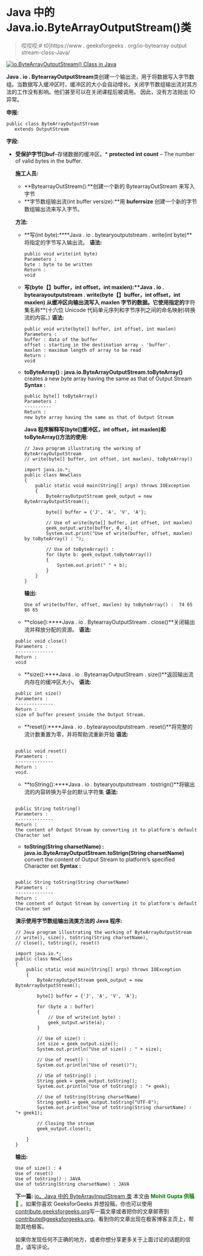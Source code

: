 # Java 中的 Java.io.ByteArrayOutputStream()类

> 哎哎哎:# t0]https://www . geeksforgeeks . org/io-bytearray output stream-class-Java/

[![io.ByteArrayOutputStream() Class in Java](img/bad4c7a3c535abb1d652b5bda9f0b129.png)](https://media.geeksforgeeks.org/wp-content/uploads/io.ByteArrayOutputStream-Class-in-Java.jpg)

**Java . io . BytearrayOutputStream**类创建一个输出流，用于将数据写入字节数组。当数据写入缓冲区时，缓冲区的大小会自动增长。关闭字节数组输出流对其方法的工作没有影响。他们甚至可以在关闭课程后被调用。
因此，没有方法抛出 IO 异常。

**申报:**

```
public class ByteArrayOutputStream
   extends OutputStream
```

**字段:** 

*   **受保护字节[]buf**–存储数据的缓冲区。*   **protected int count** – The number of valid bytes in the buffer.

    **施工人员:**

    *   **BytearrayOutStream():**创建一个新的 BytearrayOutStream 来写入字节
    *   **字节数组输出流(int buffer versize):**用 **buferrsize** 创建一个新的字节数组输出流来写入字节。

    **方法:**

    *   **写(int byte):****Java . io . bytearyoutputstream . write(int byte)**将指定的字节写入输出流。
        **语法:**

        ```
        public void write(int byte)
        Parameters : 
        byte : byte to be written
        Return :                                               
        void

        ```

    *   **写(byte【】buffer，int offset，int maxlen):****Java . io . bytearayoutputstream . write(byte【】buffer，int offset，int maxlen)** 从缓冲区向输出流写入 maxlen 字节的数据。它使用指定的**字符集名称**(十六位 Unicode 代码单元序列和字节序列之间的命名映射)转换流的内容。)
        **语法:**

        ```
        public void write(byte[] buffer, int offset, int maxlen)
        Parameters : 
        buffer : data of the buffer
        offset : starting in the destination array - 'buffer'.
        maxlen : maximum length of array to be read
        Return :                                               
        void

        ```

    *   **toByteArray() :** **java.io.ByteArrayOutputStream.toByteArray()** creates a new byte array having the same as that of Output Stream
        **Syntax :**

        ```
        public byte[] toByteArray()
        Parameters : 
        ----------
        Return :                                               
        new byte array having the same as that of Output Stream

        ```

        **Java 程序解释写(byte[]缓冲区，int offset，int maxlen)和 toByteArray()方法的使用:**

        ```
        // Java program illustrating the working of ByteArrayOutputStream
        // write(byte[] buffer, int offset, int maxlen), toByteArray()

        import java.io.*;
        public class NewClass
        {
            public static void main(String[] args) throws IOException
            {
                ByteArrayOutputStream geek_output = new ByteArrayOutputStream();

                byte[] buffer = {'J', 'A', 'V', 'A'};

                // Use of write(byte[] buffer, int offset, int maxlen)
                geek_output.write(buffer, 0, 4);
                System.out.print("Use of write(buffer, offset, maxlen) by toByteArray() : ");

                // Use of toByteArray() :
                for (byte b: geek_output.toByteArray())
                {
                    System.out.print(" " + b);
                }
            }
        }
        ```

        **输出:**

        ```
        Use of write(buffer, offset, maxlen) by toByteArray() :  74 65 86 65
        ```

    *   **close():****Java . io . BytearrayOutputStream . close()**关闭输出流并释放分配的资源。
        **语法:**

    ```
    public void close()
    Parameters : 
    --------------
    Return :                                               
    void

    ```

    *   **size():****Java . io . BytearrayOutputStream . size()**返回输出流内存在的缓冲区大小。
    **语法:**

    ```
    public int size()
    Parameters : 
    --------------
    Return :                                               
    size of buffer present inside the Output Stream. 

    ```

    *   **reset():****Java . io . bytearayooutputstream . reset()**将完整的流计数重置为零，并将帮助流重新开始
    **语法:**

    ```

    public void reset()
    Parameters : 
    --------------
    Return :                                               
    void. 

    ```

    *   **toString():****Java . io . bytearyoutputstream . tostrign()**将输出流的内容转换为平台的默认字符集
    **语法:**

    ```

    public String toString()
    Parameters : 
    --------------
    Return :                                               
    the content of Output Stream by converting it to platform's default Character set

    ```

    *   **toString(String charsetName) :** **java.io.ByteArrayOutputStream.toStrign(String charsetName)** convert the content of Output Stream to platform’s specified Character set
    **Syntax :**

    ```

    public String toString(String charsetName)
    Parameters : 
    --------------
    Return :                                               
    the content of Output Stream by converting it to platform's default Character set

    ```

    **演示使用字节数组输出流类方法的 Java 程序:**

    ```
    // Java program illustrating the working of ByteArrayOutputStream
    // write(), size(), toString(String charsetName),
    // close(), toString(), reset()

    import java.io.*;
    public class NewClass
    {
        public static void main(String[] args) throws IOException
        {
            ByteArrayOutputStream geek_output = new ByteArrayOutputStream();

            byte[] buffer = {'J', 'A', 'V', 'A'};

            for (byte a : buffer)
            {
                // Use of write(int byte) :
                geek_output.write(a);
            }

            // Use of size() :
            int size = geek_output.size();
            System.out.println("Use of size() : " + size);

            // Use of reset() :
            System.out.println("Use of reset()");

            // USe of toString() :
            String geek = geek_output.toString();
            System.out.println("Use of toString() : "+ geek);

            // Use of toString(String charsetName)
            String geek1 = geek_output.toString("UTF-8");
            System.out.println("Use of toString(String charsetName) : "+ geek1);

            // Closing the stream
            geek_output.close();

        }
    }
    ```

    **输出:**

    ```
    Use of size() : 4
    Use of reset()
    Use of toString() : JAVA
    Use of toString(String charsetName) : JAVA
    ```

     **下一篇:** [io。Java 中的 ByteArrayInputStream 类](https://www.geeksforgeeks.org/io-bytearrayinputstream-class-java/)
    本文由 <font color="green">**Mohit Gupta 供稿🙂**</font> 。如果你喜欢 GeeksforGeeks 并想投稿，你也可以使用[contribute.geeksforgeeks.org](http://www.contribute.geeksforgeeks.org)写一篇文章或者把你的文章邮寄到 contribute@geeksforgeeks.org。看到你的文章出现在极客博客主页上，帮助其他极客。

    如果你发现任何不正确的地方，或者你想分享更多关于上面讨论的话题的信息，请写评论。